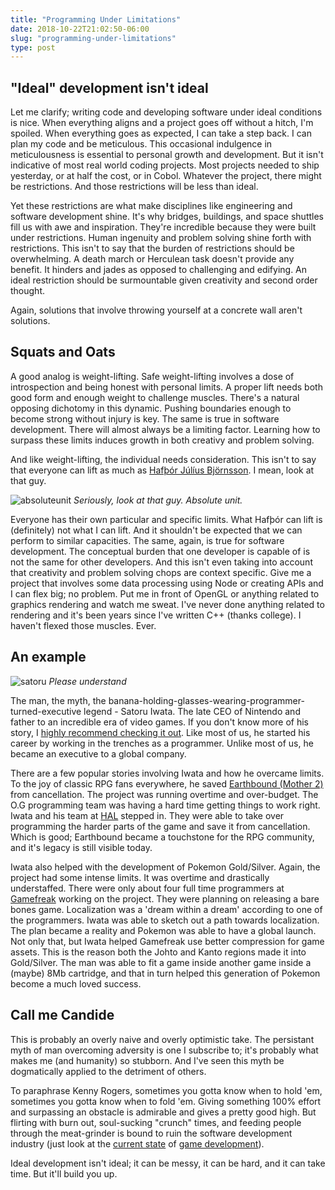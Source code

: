 ```yaml
---
title: "Programming Under Limitations"
date: 2018-10-22T21:02:50-06:00
slug: "programming-under-limitations"
type: post
---
```


## "Ideal" development isn't ideal

Let me clarify; writing code and developing software under ideal conditions is nice. When everything aligns and a project goes off without a hitch, I'm spoiled. When everything goes as expected, I can take a step back. I can plan my code and be meticulous. This occasional indulgence in meticulousness is essential to personal growth and development. But it isn't indicative of most real world coding projects. Most projects needed to ship yesterday, or at half the cost, or in Cobol. Whatever the project, there might be restrictions. And those restrictions will be less than ideal.

Yet these restrictions are what make disciplines like engineering and software development shine. It's why bridges, buildings, and space shuttles fill us with awe and inspiration. They're incredible  because they were built under restrictions. Human ingenuity and problem solving shine forth with restrictions. This isn't to say that the burden of restrictions should be overwhelming. A death march or Herculean task doesn't provide any benefit. It hinders and jades as opposed to challenging and edifying. An ideal restriction should be surmountable given creativity and second order thought. 

Again, solutions that involve throwing yourself at a concrete wall aren't solutions.

## Squats and Oats

A good analog is weight-lifting. Safe weight-lifting involves a dose of introspection and being honest with personal limits. A proper lift needs both good form and enough weight to challenge muscles. There's a natural opposing dichotomy in this dynamic. Pushing boundaries enough to become strong without injury is key. The same is true in software development. There will almost always be a limiting factor. Learning how to surpass these limits induces growth in both creativy and problem solving. 

And like weight-lifting, the individual needs consideration. This isn't to say that everyone can lift as much as [Hafþór Júlíus Björnsson][bjornsson]. I mean, look at that guy. 

![absoluteunit][themountain] *Seriously, look at that guy. Absolute unit.*

Everyone has their own particular and specific limits. What Hafþór can lift is (definitely) not what I can lift. And it shouldn't be expected that we can perform to similar capacities. The same, again, is true for software development. The conceptual burden that one developer is capable of is not the same for other developers. And this isn't even taking into account that creativity and problem solving chops are context specific. Give me a project that involves some data processing using Node or creating APIs and I can flex big; no problem. Put me in front of OpenGL or anything related to graphics rendering and watch me sweat. I've never done anything related to rendering and it's been years since I've written C++ (thanks college). I haven't flexed those muscles. Ever. 

## An example

![satoru][iwata] *Please understand*

The man, the myth, the banana-holding-glasses-wearing-programmer-turned-executive legend - Satoru Iwata. The late CEO of Nintendo and father to an incredible era of video games. If you don't know more of his story, I [highly recommend checking it out][iwatawiki]. Like most of us, he started his career by working in the trenches as a programmer. Unlike most of us, he became an executive to a global company. 

There are a few popular stories involving Iwata and how he overcame limits. To the joy of classic RPG fans everywhere, he saved [Earthbound (Mother 2)][earthbound] from cancellation. The project was running overtime and over-budget. The O.G programming team was having a hard time getting things to work right. Iwata and his team at [HAL][hal] stepped in. They were able to take over programming the harder parts of the game and save it from cancellation. Which is good; Earthbound became a touchstone for the RPG community, and it's legacy is still visible today.

Iwata also helped with the development of Pokemon Gold/Silver. Again, the project had some intense limits. It was overtime and drastically understaffed. There were only about four full time programmers at [Gamefreak][gamefreak] working on the project. They were planning on releasing a bare bones game. Localization was a 'dream within a dream' according to one of the programmers. Iwata was able to sketch out a path towards localization. The plan became a reality and Pokemon was able to have a global launch. Not only that, but Iwata helped Gamefreak use better compression for game assets. This is the reason both the Johto and Kanto regions made it into Gold/Silver. The man was able to fit a game inside another game inside a (maybe) 8Mb cartridge, and that in turn helped this generation of Pokemon become a much loved success.

## Call me Candide

This is probably an overly naive and overly optimistic take. The persistant myth of man overcoming adversity is one I subscribe to; it's probably what makes me (and humanity) so stubborn. And I've seen this myth be dogmatically applied to the detriment of others. 

To paraphrase Kenny Rogers, sometimes you gotta know when to hold 'em, sometimes you gotta know when to fold 'em. Giving something 100% effort and surpassing an obstacle is admirable and gives a pretty good high. But flirting with burn out, soul-sucking "crunch" times, and feeding people through the meat-grinder is bound to ruin the software development industry (just look at the [current state][telltale] of [game development][rockstar]).

Ideal development isn't ideal; it can be messy, it can be hard, and it can take time. But it'll build you up. 

[bjornsson]: https://en.wikipedia.org/wiki/Haf%C3%BE%C3%B3r_J%C3%BAl%C3%ADus_Bj%C3%B6rnsson
[themountain]: /images/themountain.jpeg
[iwata]: /images/iwata.jpg
[iwatawiki]: https://en.wikipedia.org/wiki/Satoru_Iwata
[earthbound]: https://en.wikipedia.org/wiki/EarthBound
[hal]: https://en.wikipedia.org/wiki/HAL_Laboratory
[gamefreak]: https://en.wikipedia.org/wiki/Game_Freak
[pokemon]: https://en.wikipedia.org/wiki/Pok%C3%A9mon_Gold_and_Silver
[telltale]: https://www.theverge.com/2018/10/4/17934166/telltale-games-studio-closed-layoffs-end-the-walking-dead
[rockstar]: https://www.forbes.com/sites/kevinmurnane/2018/10/20/an-employee-speaks-out-about-working-conditions-at-rockstar-games/#631f23192371
